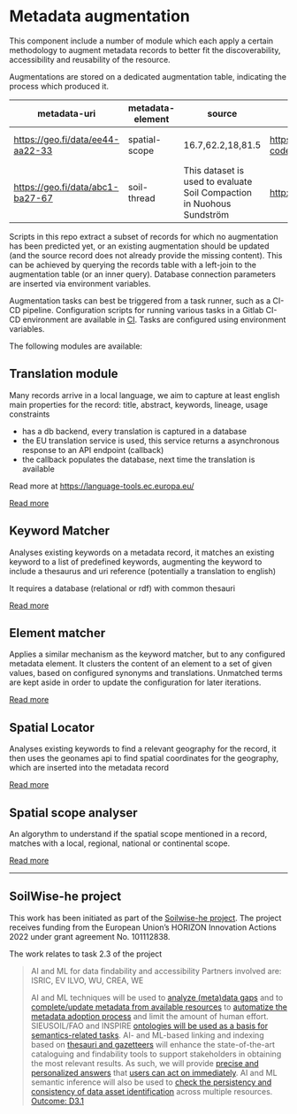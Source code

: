 # Metadata augmentation

This component include a number of module which each apply a certain methodology to augment metadata records to better fit the discoverability, accessibility and reusability of the resource.

Augmentations are stored on a dedicated augmentation table, indicating the process which produced it.

| metadata-uri | metadata-element | source | value | proces | date |
| --- | --- | --- | --- | --- | --- |
| https://geo.fi/data/ee44-aa22-33 | spatial-scope | 16.7,62.2,18,81.5 |  https://inspire.ec.europa.eu/metadata-codelist/SpatialScope/national | spatial-scope-analyser | 2024-07-04 |
| https://geo.fi/data/abc1-ba27-67 | soil-thread | This dataset is used to evaluate Soil Compaction in Nuohous Sundström | http://aims.fao.org/aos/agrovoc/c_7163 | keyword-analyser | 2024-06-28 |

Scripts in this repo extract a subset of records for which no augmentation has been predicted yet, or an existing augmentation should be updated (and the source record does not already provide the missing content). This can be achieved by querying the records table with a left-join to the augmentation table (or an inner query). Database connection parameters are inserted via environment variables.

Augmentation tasks can best be triggered from a task runner, such as a CI-CD pipeline. Configuration scripts for running various tasks in a Gitlab CI-CD environment are available in [CI](./CI/). Tasks are configured using environment variables. 

The following modules are available:

## Translation module

Many records arrive in a local language, we aim to capture at least english main properties for the record: title, abstract, keywords, lineage, usage constraints

- has a db backend, every translation is captured in a database
- the EU translation service is used, this service returns a asynchronous response to an API endpoint (callback)
- the callback populates the database, next time the translation is available

Read more at <https://language-tools.ec.europa.eu/>

[Read more](./translation/)

## Keyword Matcher

Analyses existing keywords on a metadata record, it matches an existing keyword to a list of predefined keywords, augmenting the keyword to include a thesaurus and uri reference (potentially a translation to english)

It requires a database (relational or rdf) with common thesauri

[Read more](./keyword-matcher/)

## Element matcher

Applies a similar mechanism as the keyword matcher, but to any configured metadata element. It clusters the content of an element to a set of given values, based on configured synonyms and translations. Unmatched terms are kept aside in order to update the configuration for later iterations.

[Read more](./element-matcher)

## Spatial Locator

Analyses existing keywords to find a relevant geography for the record, it then uses the geonames api to find spatial coordinates for the geography, which are inserted into the metadata record

[Read more](./spatial-locator/)

## Spatial scope analyser

An algorythm to understand if the spatial scope mentioned in a record, matches with a local, regional, national or continental scope.

[Read more](./spatial-scope-analyser/)

---

## SoilWise-he project

This work has been initiated as part of the [Soilwise-he project](https://soilwise-he.eu). 
The project receives funding from the European Union’s HORIZON Innovation Actions 2022 under grant agreement No. 101112838.

The work relates to task 2.3 of the project

> AI and ML for data findability and accessibility 
> Partners involved are: ISRIC, EV ILVO, WU, CREA, WE
> 
>  AI and ML techniques will be used to [analyze (meta)data gaps](https://github.com/soilwise-he/metadata-augmentation/issues/9) and to [complete/update metadata from available resources](https://github.com/soilwise-he/metadata-augmentation/issues/10) 
>  to [automatize the metadata adoption process](https://github.com/soilwise-he/metadata-augmentation/issues/11) and limit the amount of human effort. SIEUSOIL/FAO and INSPIRE 
>  [ontologies will be used as a basis for semantics-related tasks](https://github.com/soilwise-he/metadata-augmentation/issues/13). AI- and ML-based linking and indexing based on 
>  [thesauri and gazetteers](https://github.com/soilwise-he/metadata-augmentation/issues/12) will enhance the state-of-the-art cataloguing and findability tools to support stakeholders in 
>  obtaining the most relevant results. As such, we will provide [precise and personalized answers](https://github.com/soilwise-he/metadata-augmentation/issues/14) that [users can act 
>  on immediately](https://github.com/soilwise-he/metadata-augmentation/issues/15). AI and ML semantic inference will also be used to [check the persistency and consistency of data 
>  asset identification](https://github.com/soilwise-he/metadata-augmentation/issues/16) across multiple resources. [Outcome: D3.1](docs/D3.1/index.md)

